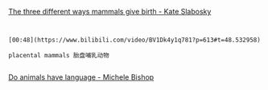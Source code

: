 [The three different ways mammals give birth - Kate Slabosky](https://www.bilibili.com/video/BV1Dk4y1q781?p=613)

```ad-note


[00:48](https://www.bilibili.com/video/BV1Dk4y1q781?p=613#t=48.532958)

placental mammals 胎盘哺乳动物

```

```ad-note
```


[Do animals have language - Michele Bishop](https://www.bilibili.com/video/BV1Dk4y1q781?p=614)